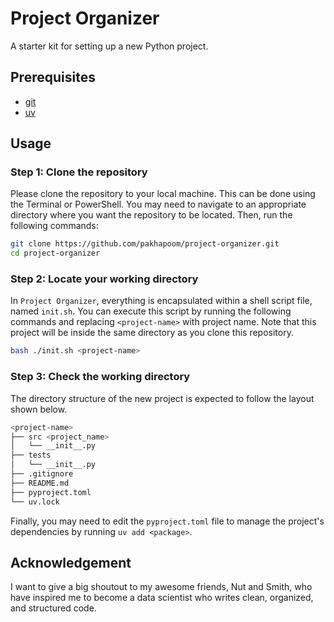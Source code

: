 # Project Organizer
A starter kit for setting up a new Python project. 

## Prerequisites
- [git](https://git-scm.com/book/en/v2/Getting-Started-Installing-Git)
- [uv](https://docs.astral.sh/uv/getting-started/installation/)

## Usage
### Step 1: Clone the repository
Please clone the repository to your local machine. This can be done using the Terminal or PowerShell. You may need to navigate to an appropriate directory where you want the repository to be located. Then, run the following commands:

```zsh
git clone https://github.com/pakhapoom/project-organizer.git
cd project-organizer
```

### Step 2: Locate your working directory
In `Project Organizer`, everything is encapsulated within a shell script file, named `init.sh`. You can execute this script by running the following commands and replacing `<project-name>` with project name. Note that this project will be inside the same directory as you clone this repository.

```zsh
bash ./init.sh <project-name>
```

### Step 3: Check the working directory
The directory structure of the new project is expected to follow the layout shown below.

```zsh
<project-name>
├── src <project_name>
│   └── __init__.py
├── tests
│   └── __init__.py
├── .gitignore
├── README.md
├── pyproject.toml
└── uv.lock
```

Finally, you may need to edit the `pyproject.toml` file to manage the project's dependencies by running `uv add <package>`.

## Acknowledgement
I want to give a big shoutout to my awesome friends, Nut and Smith, who have inspired me to become a data scientist who writes clean, organized, and structured code.